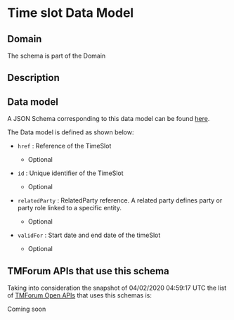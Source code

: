 # Time slot Data Model

## Domain

The  schema is part of the  Domain

## Description



## Data model

A JSON Schema corresponding to this data model can be found
[here](https://github.com/tmforum-rand/schemas/blob/candidates/Customer/TimeSlot.schema.json).

The Data model is defined as shown below:

- `href` : Reference of the TimeSlot

  - Optional


- `id` : Unique identifier of the TimeSlot

  - Optional


- `relatedParty` : RelatedParty reference. A related party defines party or party role linked to a specific entity.

  - Optional


- `validFor` : Start date and end date of the timeSlot

  - Optional






## TMForum APIs that use this schema

Taking into consideration the snapshot of 04/02/2020 04:59:17 UTC the list of [TMForum Open APIs](https://www.tmforum.org/open-apis/) that uses this schemas is:

Coming soon